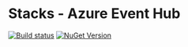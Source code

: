# Stacks - Azure Event Hub
[![Build status](https://ci.appveyor.com/api/projects/status/2o5w037c9wolyabt/branch/master?svg=true)](https://ci.appveyor.com/project/slalom-saa/stacks-logging-eventhub/branch/master)  [![NuGet Version](http://img.shields.io/nuget/v/Slalom.Stacks.EventHub.svg?style=flat)](https://www.nuget.org/packages/Slalom.Stacks.EventHub/)
